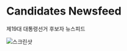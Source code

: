# Candidates Newsfeed
제19대 대통령선거 후보자 뉴스피드

![스크린샷](http://jasonpark.me/candidates-newsfeed/screenshot.png)
